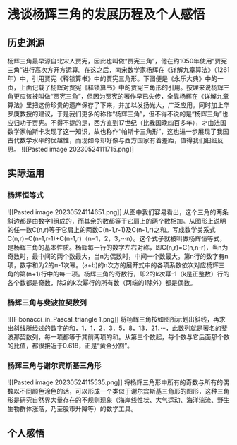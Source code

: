 # 浅谈杨辉三角的发展历程及个人感悟
## 历史渊源
杨辉三角最早源自北宋人贾宪，因此也叫做“贾宪三角”，他在约1050年使用“贾宪三角“进行高次方开方运算。在这之后，南宋数学家杨辉在《详解九章算法》（1261年）中，引用贾宪《释锁算书》中的贾宪三角形。下图便是《永乐大典》中的一页，上面记载了杨辉对贾宪《释锁算书》中的贾宪三角形的引用。按理来说杨辉三角更应该被叫做“贾宪三角”，但因为贾宪的著作早已失传，全靠杨辉在《详解九章算法》里把这份珍贵的遗产保存了下来，并加以发扬光大，广泛应用。同时加上华罗庚教授的建议，于是我们更多的称作“杨辉三角”，但不得不说的是“杨辉三角”也应归功于贾宪。不得不提的是，西方直到17世纪（比我国晚四百多年），才由法国数学家帕斯卡发现了这一知识，故也称作“帕斯卡三角形”，这也进一步展现了我国古代数学水平的优越性，而现如今却好像与西方国家有着差距，值得我们细细反思。
![[Pasted image 20230524111715.png]]
## 实际运用
### 杨辉恒等式
![[Pasted image 20230524114651.png]]
从图中我们容易看出，这个三角的两条斜边都是由数字1组成的，而其余的数都等于它肩上的两个数相加。从图形上说明的任一数C(n,r)等于它肩上的两数C(n-1,r-1)及C(n-1,r)之和。写成数学关系式C(n,r)=C(n-1,r-1)+C(n-1,r)（n=1，2，3，···n）。这个式子就被叫做杨辉恒等式，是杨辉三角的基本性质。杨辉每一行的数字左右对称，即C(n,r)=C(n,n-r)，当n为奇数时，最中间的两个数最大，当n为偶数时，中间一个数最大。第n行的数字有n项，数字和为2的n-1次幂。(a+b)的n次方的展开式中的各项系数依次对应杨辉三角的第(n+1)行中的每一项。杨辉三角的奇数行，即2的k次幂-1（k是正整数）行的各个数都是奇数，除2的k次幂行的所有数（两端的1除外）都是偶数。
### 杨辉三角与斐波拉契数列
![[Fibonacci_in_Pascal_triangle 1.png]]
将杨辉三角按如图所示划出斜线，再求出斜线所经过的数字的和，1，1，2，3，5，8，13，21，···，此数列就是著名的斐波那契数列，每一项都等于其前两项的和。从第三个数起，每个数与它后面那个数的比值，都很接近于0.618，正是“黄金分割”。
### 杨辉三角与谢尔宾斯基三角形
![[Pasted image 20230524115535.png]]
 将杨辉三角形中所有的奇数与所有的偶数以不同颜色涂色的话，可以形成一个类似于谢尔宾斯基三角形的图形，这种三角形是研究自然界大量存在的不规则现象（海岸线性状、大气运动、海洋湍流、野生生物群体涨落，乃至股市升降等）的数学工具。
## 个人感悟

